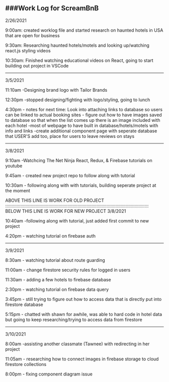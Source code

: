 ###Work Log for ScreamBnB
------------------------------------------------------------------------------------------------
2/26/2021

9:00am: created worklog file and started research on haunted hotels in USA that are open for business

9:30am: Researching haunted hotels/motels and looking up/watching react.js styling videos

10:30am: Finished watching educational videos on React, going to start building out project in VSCode

---------------------------------------------------------------------------------------------------------
3/5/2021

11:10am -Designing brand logo with Tailor Brands

12:30pm -stopped designing/fighting with logo/styling, going to lunch

4:30pm - notes for next time: Look into attaching links to database so users can be linked to actual booking sites 
      - figure out how to have images saved to database so that when the list comes up there is an image included with each hotel
       -most of webpage to have built in database/hotels/motels with info and links
       -create additional component page with seperate database that USER'S add too, place for users to leave reviews on stays

------------------------------------------------------------------------------------------------------------------------
3/8/2021

9:10am -Watchcing The Net Ninja React, Redux, & Firebase tutorials on youtube 

9:45am - created new project repo to follow along with tutorial

10:30am - following along with with tutorials, building seperate project at the moment

ABOVE THIS LINE IS WORK FOR OLD PROJECT
:::::::::::::::::::::::::::::::::::::::::::::::::::::::::::::::::::::::::::::::::::::::::::::::::::::::::::::::::
BELOW THIS LINE IS WORK FOR NEW PROJECT
3/8/2021

10:40am -following along with tutorial, just added first commit to new project

4:20pm - watching tutorial on firebase auth

-----------------------------------------------------------------------------------------------------------------------
3/9/2021

8:30am - watching tutorial about route guarding

11:00am - change firestore security rules for logged in users

11:30am - adding a few hotels to firebase database 

2:30pm - watching tutorial on firebase data query

3:45pm - still trying to figure out how to access data that is directly put into firestore database

5:15pm - chatted with shawn for awhile, was able to hard code in hotel data but going to keep researching/trying to access data from firestore

------------------------------------------------------------------------------------------------------------------------
3/10/2021

8:00am -assisting another classmate (Tawnee) with redirecting in her project

11:05am - researching how to connect images in firebase storage to cloud firestore collections

8:00pm - fixing component diagram issue